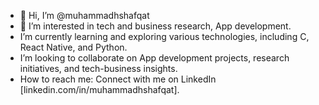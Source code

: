 - 👋 Hi, I’m @muhammadhshafqat
- 👀 I’m interested in tech and business research, App development.
- I’m currently learning and exploring various technologies, including C, React Native, and Python.
- I’m looking to collaborate on App development projects, research initiatives, and tech-business insights.
- How to reach me: Connect with me on LinkedIn [linkedin.com/in/muhammadhshafqat].
